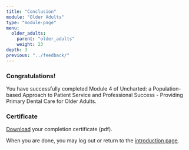 ```yaml
---
title: "Conclusion"
module: "Older Adults"
type: "module-page"
menu:
  older_adults:
    parent: "older_adults"
    weight: 23
depth: 3
previous: "../feedback/"
---
```

<h3>Congratulations!</h3><div class="pageblock"><p>You have successfully completed Module 4 of Uncharted: a Population-based Approach to Patient Service and Professional Success - Providing Primary Dental Care for Older Adults.</p>
</div><h3>Certificate</h3><div class="pageblock"><div class="maintext">
<p><a href="https://www1.columbia.edu/sec/ccnmtl/remote/static/pass/pdf/PASS_OlderAdults_Completion_Certificate.pdf" target="blank">Download</a> your completion certificate (pdf).</p>
<p>When you are done, you may log out or return to the <a href="/">introduction page</a>.</p>
</div>
</div>